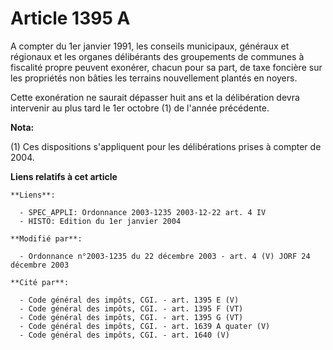 # Article 1395 A

A compter du 1er janvier 1991, les conseils municipaux, généraux et régionaux et les organes délibérants des groupements de
communes à fiscalité propre peuvent exonérer, chacun pour sa part, de taxe foncière sur les propriétés non bâties les
terrains nouvellement plantés en noyers.

Cette exonération ne saurait dépasser huit ans et la délibération devra intervenir au plus tard le 1er octobre (1) de l'année
précédente.

**Nota:**

(1) Ces dispositions s'appliquent pour les délibérations prises à compter de 2004.

**Liens relatifs à cet article**

	**Liens**:

	  - SPEC_APPLI: Ordonnance 2003-1235 2003-12-22 art. 4 IV
	  - HISTO: Edition du 1er janvier 2004

	**Modifié par**:

	  - Ordonnance n°2003-1235 du 22 décembre 2003 - art. 4 (V) JORF 24 décembre 2003

	**Cité par**:

	  - Code général des impôts, CGI. - art. 1395 E (V)
	  - Code général des impôts, CGI. - art. 1395 F (VT)
	  - Code général des impôts, CGI. - art. 1395 G (VT)
	  - Code général des impôts, CGI. - art. 1639 A quater (V)
	  - Code général des impôts, CGI. - art. 1640 (V)
